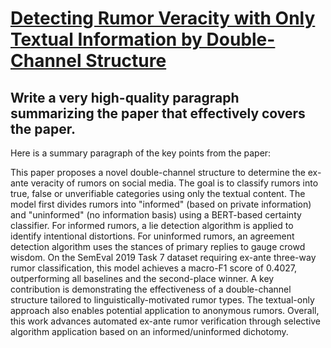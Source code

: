 # [Detecting Rumor Veracity with Only Textual Information by Double-Channel   Structure](https://arxiv.org/abs/2312.03195)

## Write a very high-quality paragraph summarizing the paper that effectively covers the paper.

 Here is a summary paragraph of the key points from the paper:

This paper proposes a novel double-channel structure to determine the ex-ante veracity of rumors on social media. The goal is to classify rumors into true, false or unverifiable categories using only the textual content. The model first divides rumors into "informed" (based on private information) and "uninformed" (no information basis) using a BERT-based certainty classifier. For informed rumors, a lie detection algorithm is applied to identify intentional distortions. For uninformed rumors, an agreement detection algorithm uses the stances of primary replies to gauge crowd wisdom. On the SemEval 2019 Task 7 dataset requiring ex-ante three-way rumor classification, this model achieves a macro-F1 score of 0.4027, outperforming all baselines and the second-place winner. A key contribution is demonstrating the effectiveness of a double-channel structure tailored to linguistically-motivated rumor types. The textual-only approach also enables potential application to anonymous rumors. Overall, this work advances automated ex-ante rumor verification through selective algorithm application based on an informed/uninformed dichotomy.
